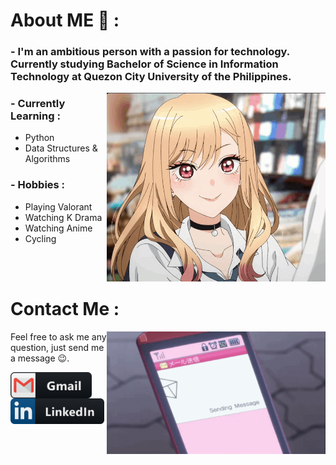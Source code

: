 # About ME 💬 :

### - I'm an ambitious person with a passion for technology. Currently studying Bachelor of Science in Information Technology  at Quezon City University of the Philippines.

<img hight="350" width="350" alt="GIF" align="right" src="https://github.com/benipayoj/Introduction/blob/main/assets/aboutme.gif">

### - Currently Learning :
-  Python 
-  Data Structures & Algorithms

### - Hobbies : 
-  Playing Valorant
-  Watching K Drama
-  Watching Anime
-  Cycling

</br>
</br>

# Contact Me :

<p>


<img hight="220" width="350" align="right" alt="GIF" src="https://github.com/benipayoj/Introduction/blob/main/assets/contactme.gif">

Feel free to ask me any question, just send me a message 😉.

<a href="mailto:jbeni.tech@gmail.com">
 <img align="left" alt="Gmail" width="130" hight="100" src="https://github.com/benipayoj/Introduction/blob/main/assets/icons/gmail.png" />
</a>
<a href="https://ph.linkedin.com/in/joseph-benipayo-8b339b1a6">
  <img align="left" alt="Linkedin" width="150" hight="100" src="https://github.com/benipayoj/Introduction/blob/main/assets/icons/linkedin.png" />
</br>
</br>
</br>
</a>
 </p>
